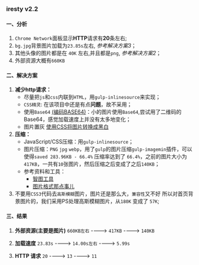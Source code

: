 ### iresty v2.2

#### 一、分析
1. `Chrome Network`面板显示**HTTP**请求有**20**条左右;
2. `bg.jpg`背景图片加载为`23.85s`左右, _参考解决方案3_；
3. 其他头像的图片都是在 `40K` 左右,并且都是`png`, _参考解决方案2_；
4. 外部资源大概有`660KB`

#### 二、解决方案
1. **减少http请求：**
	- 尽量把`js`和`css`内联到`HTML`，用`gulp-inlinesource`来实现；
	- `CSS精灵`: 在该项目中还是有点**问题**，故不采用；
	- 使用`Base64` [(编码BASE64)](http://tool.css-js.com/base64.html)：小的图片使用`Base64`,尝试用了二维码的Base64，感觉加载速度上并没有太多地变化；
	- 图片置灰 [使用CSS将图片转换成黑白](http://www.zhangxinxu.com/wordpress/2012/08/小tip-使用css将图片转换成黑白的/)
2. **压缩：**
	- JavaScript/CSS压缩：用`gulp-inlinesource`；
	- 图片压缩：`PNG` `jpg` `webp`，用了`gulp`的图片压缩`gulp-imagemin`插件，可以使得`saved 283.96KB - 66.4%`
	压缩率达到了 `66.4%`，之前的图片大小为`417KB`，一共有`10`张图片，然后压缩之后变成了之后`140KB`；
	- 参考资料和工具：
		* [智图工具](http://zhitu.isux.us/)
		* [图片格式那点事儿](http://ued.taobao.org/blog/2010/12/jpg_png/)
3. 不要用`CSS3`代码去`高斯模糊`图片，图片还是那么大，`兼容性`又不好
所以对首页背景图片的，我们采用PS处理高斯模糊图片，从`180K` 变成了 `57K`;

#### 三、结果
1. **外部资源(主要是图片)**
`660KB左右` ----> `417KB` ----> `140KB`

2. **加载速度**
`23.83s` ----> `14.00s左右` ----> `5.99s`

3. **HTTP 请求**
`20` ----> `13` ----> `11`
